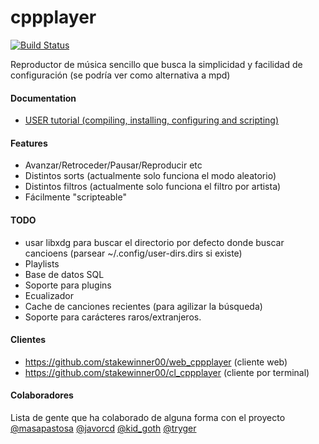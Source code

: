 # cppplayer

[![Build Status](https://travis-ci.org/stakewinner00/cppplayer.svg?branch=master)](https://travis-ci.org/stakewinner00/cppplayer)

Reproductor de música sencillo que busca la simplicidad y facilidad de configuración (se podría ver como alternativa a mpd)

#### Documentation
- [USER tutorial (compiling, installing, configuring and scripting)](doc/USER.txt)

#### Features

- Avanzar/Retroceder/Pausar/Reproducir etc
- Distintos sorts (actualmente solo funciona el modo aleatorio)
- Distintos filtros (actualmente solo funciona el filtro por artista)
- Fácilmente "scripteable"


#### TODO

- usar libxdg para buscar el directorio por defecto donde buscar cancioens (parsear ~/.config/user-dirs.dirs si existe)
- Playlists
- Base de datos SQL
- Soporte para plugins
- Ecualizador
- Cache de canciones recientes (para agilizar la búsqueda)
- Soporte para carácteres raros/extranjeros.

#### Clientes 

- https://github.com/stakewinner00/web_cppplayer (cliente web)
- https://github.com/stakewinner00/cl_cppplayer (cliente por terminal)
 

#### Colaboradores
Lista de gente que ha colaborado de alguna forma con el proyecto
[@masapastosa](https://github.com/masapastosa) [@javorcd](https://github.com/javorcd) [@kid_goth](https://github.com/bssanchez) [@tryger](https://github.com/tryger)
